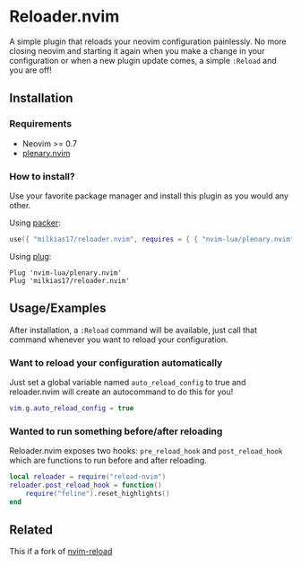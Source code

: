 # Reloader.nvim

A simple plugin that reloads your neovim configuration painlessly.
No more closing neovim and starting it again when you make a change in your configuration
or when a new plugin update comes, a simple `:Reload` and you are off!

## Installation

### Requirements

- Neovim >= 0.7
- [plenary.nvim](https://github.com/nvim-lua/plenary.nvim)

### How to install?

Use your favorite package manager and install this plugin as you would any other.

Using [packer](https://github.com/wbthomason/packer.nvim):

```lua
use({ "milkias17/reloader.nvim", requires = { { "nvim-lua/plenary.nvim" } } })
```

Using [plug](https://github.com/junegunn/vim-plug):

```vim
Plug 'nvim-lua/plenary.nvim'
Plug 'milkias17/reloader.nvim'
```

## Usage/Examples

After installation, a `:Reload` command will be available, just call that command
whenever you want to reload your configuration.

### Want to reload your configuration automatically

Just set a global variable named `auto_reload_config` to true and reloader.nvim
will create an autocommand to do this for you!

```lua
vim.g.auto_reload_config = true
```

### Wanted to run something before/after reloading

Reloader.nvim exposes two hooks: `pre_reload_hook` and `post_reload_hook` which
are functions to run before and after reloading.

```lua
local reloader = require("reload-nvim")
reloader.post_reload_hook = function()
    require("feline").reset_highlights()
end
```

## Related

This if a fork of [nvim-reload](https://github.com/famiu/nvim-reload)
